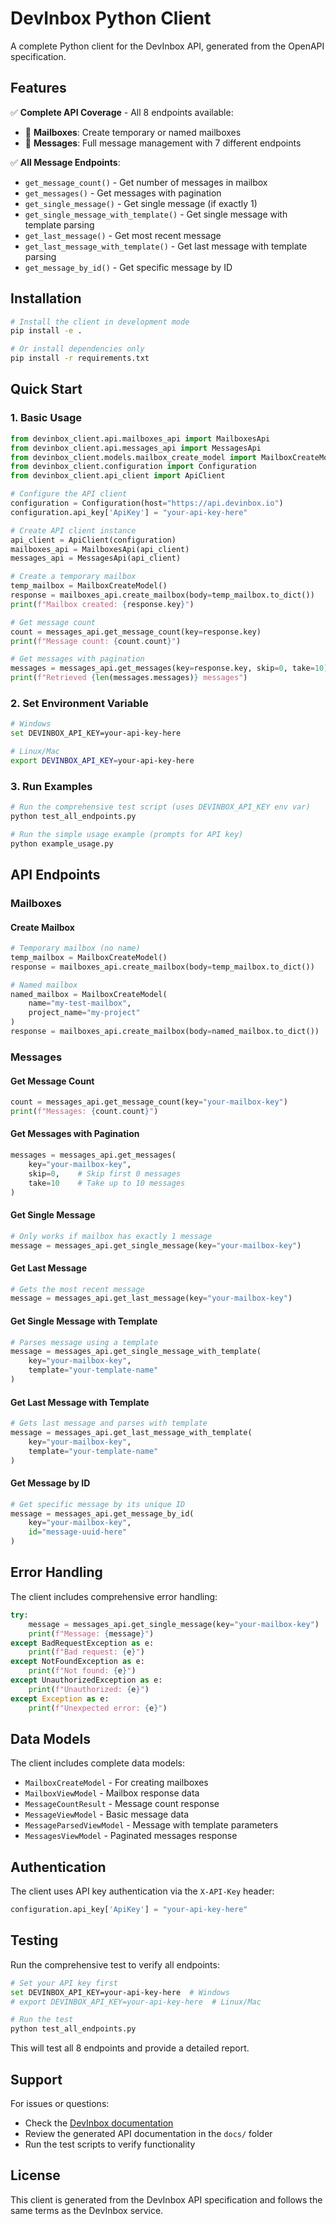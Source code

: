 # DevInbox Python Client

A complete Python client for the DevInbox API, generated from the OpenAPI specification.

## Features

✅ **Complete API Coverage** - All 8 endpoints available:
- 📧 **Mailboxes**: Create temporary or named mailboxes
- 📨 **Messages**: Full message management with 7 different endpoints

✅ **All Message Endpoints**:
- `get_message_count()` - Get number of messages in mailbox
- `get_messages()` - Get messages with pagination
- `get_single_message()` - Get single message (if exactly 1)
- `get_single_message_with_template()` - Get single message with template parsing
- `get_last_message()` - Get most recent message
- `get_last_message_with_template()` - Get last message with template parsing
- `get_message_by_id()` - Get specific message by ID

## Installation

```bash
# Install the client in development mode
pip install -e .

# Or install dependencies only
pip install -r requirements.txt
```

## Quick Start

### 1. Basic Usage

```python
from devinbox_client.api.mailboxes_api import MailboxesApi
from devinbox_client.api.messages_api import MessagesApi
from devinbox_client.models.mailbox_create_model import MailboxCreateModel
from devinbox_client.configuration import Configuration
from devinbox_client.api_client import ApiClient

# Configure the API client
configuration = Configuration(host="https://api.devinbox.io")
configuration.api_key['ApiKey'] = "your-api-key-here"

# Create API client instance
api_client = ApiClient(configuration)
mailboxes_api = MailboxesApi(api_client)
messages_api = MessagesApi(api_client)

# Create a temporary mailbox
temp_mailbox = MailboxCreateModel()
response = mailboxes_api.create_mailbox(body=temp_mailbox.to_dict())
print(f"Mailbox created: {response.key}")

# Get message count
count = messages_api.get_message_count(key=response.key)
print(f"Message count: {count.count}")

# Get messages with pagination
messages = messages_api.get_messages(key=response.key, skip=0, take=10)
print(f"Retrieved {len(messages.messages)} messages")
```

### 2. Set Environment Variable

```bash
# Windows
set DEVINBOX_API_KEY=your-api-key-here

# Linux/Mac
export DEVINBOX_API_KEY=your-api-key-here
```

### 3. Run Examples

```bash
# Run the comprehensive test script (uses DEVINBOX_API_KEY env var)
python test_all_endpoints.py

# Run the simple usage example (prompts for API key)
python example_usage.py
```

## API Endpoints

### Mailboxes

#### Create Mailbox
```python
# Temporary mailbox (no name)
temp_mailbox = MailboxCreateModel()
response = mailboxes_api.create_mailbox(body=temp_mailbox.to_dict())

# Named mailbox
named_mailbox = MailboxCreateModel(
    name="my-test-mailbox",
    project_name="my-project"
)
response = mailboxes_api.create_mailbox(body=named_mailbox.to_dict())
```

### Messages

#### Get Message Count
```python
count = messages_api.get_message_count(key="your-mailbox-key")
print(f"Messages: {count.count}")
```

#### Get Messages with Pagination
```python
messages = messages_api.get_messages(
    key="your-mailbox-key",
    skip=0,    # Skip first 0 messages
    take=10    # Take up to 10 messages
)
```

#### Get Single Message
```python
# Only works if mailbox has exactly 1 message
message = messages_api.get_single_message(key="your-mailbox-key")
```

#### Get Last Message
```python
# Gets the most recent message
message = messages_api.get_last_message(key="your-mailbox-key")
```

#### Get Single Message with Template
```python
# Parses message using a template
message = messages_api.get_single_message_with_template(
    key="your-mailbox-key",
    template="your-template-name"
)
```

#### Get Last Message with Template
```python
# Gets last message and parses with template
message = messages_api.get_last_message_with_template(
    key="your-mailbox-key",
    template="your-template-name"
)
```

#### Get Message by ID
```python
# Get specific message by its unique ID
message = messages_api.get_message_by_id(
    key="your-mailbox-key",
    id="message-uuid-here"
)
```

## Error Handling

The client includes comprehensive error handling:

```python
try:
    message = messages_api.get_single_message(key="your-mailbox-key")
    print(f"Message: {message}")
except BadRequestException as e:
    print(f"Bad request: {e}")
except NotFoundException as e:
    print(f"Not found: {e}")
except UnauthorizedException as e:
    print(f"Unauthorized: {e}")
except Exception as e:
    print(f"Unexpected error: {e}")
```

## Data Models

The client includes complete data models:

- `MailboxCreateModel` - For creating mailboxes
- `MailboxViewModel` - Mailbox response data
- `MessageCountResult` - Message count response
- `MessageViewModel` - Basic message data
- `MessageParsedViewModel` - Message with template parameters
- `MessagesViewModel` - Paginated messages response

## Authentication

The client uses API key authentication via the `X-API-Key` header:

```python
configuration.api_key['ApiKey'] = "your-api-key-here"
```

## Testing

Run the comprehensive test to verify all endpoints:

```bash
# Set your API key first
set DEVINBOX_API_KEY=your-api-key-here  # Windows
# export DEVINBOX_API_KEY=your-api-key-here  # Linux/Mac

# Run the test
python test_all_endpoints.py
```

This will test all 8 endpoints and provide a detailed report.

## Support

For issues or questions:
- Check the [DevInbox documentation](https://devinbox.io)
- Review the generated API documentation in the `docs/` folder
- Run the test scripts to verify functionality

## License

This client is generated from the DevInbox API specification and follows the same terms as the DevInbox service.
